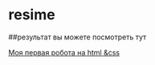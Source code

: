 # resime

##результат вы можете посмотреть тут


[Моя первая робота на html &css](https://github.com/HelenVova44/resime/)
